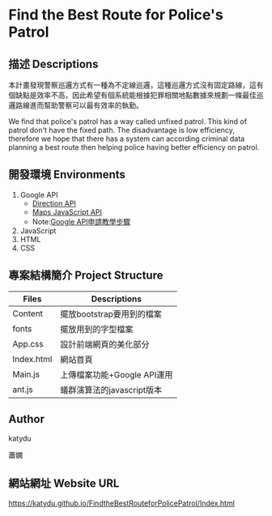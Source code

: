# Find the Best Route for Police's Patrol
## 描述 Descriptions
本計畫發現警察巡邏方式有一種為不定線巡邏，這種巡邏方式沒有固定路線，這有個缺點是效率不高，因此希望有個系統能根據犯罪相關地點數據來規劃一條最佳巡邏路線進而幫助警察可以最有效率的執勤。

We find that police's patrol has a way called unfixed patrol. This kind of patrol don't have the fixed path. The disadvantage is low efficiency, therefore we hope that there has a system can according criminal data planning a best route then helping police having better efficiency on patrol.
## 開發環境 Environments
1. Google API
   * [Direction API](https://icelandcheng.medium.com/%E4%BD%BF%E7%94%A8google-map-api-directions-service-%E7%8D%B2%E5%8F%96%E5%8F%8A%E9%A1%AF%E7%A4%BA%E6%9C%80%E4%BD%B3%E8%B7%AF%E5%BE%91-cf82060b90f2 "link")
   * [Maps JavaScript API](https://medium.com/front-end-augustus-study-notes/google-map-api-1-a4e794b0162f "link")
   * Note:[Google API申請教學步驟](https://ithelp.ithome.com.tw/articles/10283037 "link")
2. JavaScript
3. HTML
4. CSS
## 專案結構簡介 Project Structure

|  Files | Descriptions |
| --------------- | --------------- |
| Content | 擺放bootstrap要用到的檔案 |
| fonts | 擺放用到的字型檔案 |
| App.css |設計前端網頁的美化部分 |
|Index.html|網站首頁|
| Main.js | 上傳檔案功能+Google API運用 |
| ant.js | 蟻群演算法的javascript版本 |
## Author
katydu

蕭嫻

## 網站網址 Website URL
https://katydu.github.io/FindtheBestRouteforPolicePatrol/Index.html
